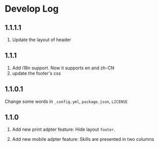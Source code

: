 # Develop Log

## 1.1.1.1
1. Update the layout of header

## 1.1.1

1. Add i18n support. Now it supports en and zh-CN
2. update the footer's css

## 1.1.0.1

Change some words in `_config.yml`, `package.json`, `LICENSE`

## 1.1.0

1. Add new print adpter feature: Hide layout `footer`.

2. Add new mobile adpter feature: Skills are presented in two columns

